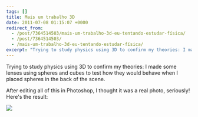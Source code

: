 ```yaml
---
tags: []
title: Mais um trabalho 3D
date: 2011-07-08 01:15:07 +0000
redirect_from:
  - /post/7364514503/mais-um-trabalho-3d-eu-tentando-estudar-física/
  - /post/7364514503/
  - /mais-um-trabalho-3d-eu-tentando-estudar-física/
excerpt: "Trying to study physics using 3D to confirm my theories: I made some lenses using spheres and cubes to test how they would behave when I placed spheres in the back of the scene."
---
```


Trying to study physics using 3D to confirm my theories: I made some lenses using spheres and cubes to test how they would behave when I placed spheres in the back of the scene.

After editing all of this in Photoshop, I thought it was a real photo, seriously! Here's the result:

![](https://36.media.tumblr.com/tumblr_lnzq58txKE1qma17bo1_1280.png)
